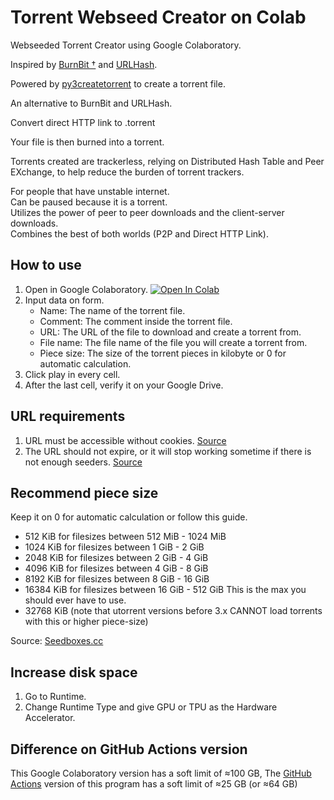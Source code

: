 # Torrent Webseed Creator on Colab
Webseeded Torrent Creator using Google Colaboratory.

Inspired by [BurnBit †](https://web.archive.org/web/20160304022643/http://burnbit.com/) and [URLHash](http://www.urlhash.com/).

Powered by [py3createtorrent](https://github.com/rsnitsch/py3createtorrent) to create a torrent file.

An alternative to BurnBit and URLHash.

Convert direct HTTP link to .torrent

Your file is then burned into a torrent.

Torrents created are trackerless, relying on Distributed Hash Table and Peer EXchange, to help reduce the burden of torrent trackers.

For people that have unstable internet.\
Can be paused because it is a torrent.\
Utilizes the power of peer to peer downloads and the client-server downloads.\
Combines the best of both worlds (P2P and Direct HTTP Link).

## How to use
1. Open in Google Colaboratory.
[![Open In Colab](https://colab.research.google.com/assets/colab-badge.svg)](https://colab.research.google.com/github/AnimMouse/torrent-webseed-creator-colab/blob/master/Torrent_Webseed_Creator.ipynb)
2. Input data on form.
   * Name: The name of the torrent file.
   * Comment: The comment inside the torrent file.
   * URL: The URL of the file to download and create a torrent from.
   * File name: The file name of the file you will create a torrent from.
   * Piece size: The size of the torrent pieces in kilobyte or 0 for automatic calculation.
3. Click play in every cell.
4. After the last cell, verify it on your Google Drive.

## URL requirements
1. URL must be accessible without cookies. [Source](http://www.urlhash.com/)
2. The URL should not expire, or it will stop working sometime if there is not enough seeders. [Source](https://web.archive.org/web/20160310075751/http://burnbit.com/faq#httpseeds)

## Recommend piece size
Keep it on 0 for automatic calculation or follow this guide.

* 512 KiB for filesizes between 512 MiB - 1024 MiB
* 1024 KiB for filesizes between 1 GiB - 2 GiB
* 2048 KiB for filesizes between 2 GiB - 4 GiB
* 4096 KiB for filesizes between 4 GiB - 8 GiB
* 8192 KiB for filesizes between 8 GiB - 16 GiB
* 16384 KiB for filesizes between 16 GiB - 512 GiB This is the max you should ever have to use.
* 32768 KiB (note that utorrent versions before 3.x CANNOT load torrents with this or higher piece-size)

Source: [Seedboxes.cc](https://community.seedboxes.cc/articles/how-to-create-a-torrent-via-the-command-line)

## Increase disk space
1. Go to Runtime.
2. Change Runtime Type and give GPU or TPU as the Hardware Accelerator.

## Difference on GitHub Actions version
This Google Colaboratory version has a soft limit of ≈100 GB, The [GitHub Actions](https://github.com/AnimMouse/torrent-webseed-creator) version of this program has a soft limit of ≈25 GB (or ≈64 GB)